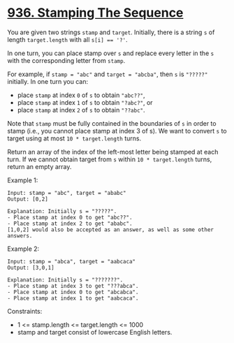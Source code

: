 # [936. Stamping The Sequence](https://leetcode.com/problems/stamping-the-sequence/)
 
You are given two strings `stamp` and `target`. Initially, there is a string `s` of length `target.length` with all `s[i] == '?'`.

In one turn, you can place stamp over `s` and replace every letter in the `s` with the corresponding letter from `stamp`.

For example, if `stamp = "abc"` and `target = "abcba"`, then `s` is `"?????"` initially. In one turn you can:

* place `stamp` at index `0` of `s` to obtain `"abc??"`,
* place `stamp` at index `1` of `s` to obtain `"?abc?"`, or
* place `stamp` at index `2` of `s` to obtain `"??abc"`.

Note that `stamp` must be fully contained in the boundaries of `s` in order to stamp (i.e., you cannot place stamp at index 3 of s).
We want to convert `s` to target using at most `10 * target.length` turns.

Return an array of the index of the left-most letter being stamped at each turn. If we cannot obtain target from `s` within `10 * target.length` turns, return an empty array.

 

Example 1:

    Input: stamp = "abc", target = "ababc"
    Output: [0,2]

    Explanation: Initially s = "?????".
    - Place stamp at index 0 to get "abc??".
    - Place stamp at index 2 to get "ababc".
    [1,0,2] would also be accepted as an answer, as well as some other answers.

Example 2:

    Input: stamp = "abca", target = "aabcaca"
    Output: [3,0,1]

    Explanation: Initially s = "???????".
    - Place stamp at index 3 to get "???abca".
    - Place stamp at index 0 to get "abcabca".
    - Place stamp at index 1 to get "aabcaca".
 

Constraints:

* 1 <= stamp.length <= target.length <= 1000
* stamp and target consist of lowercase English letters.